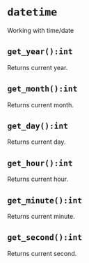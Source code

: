 # `datetime`
Working with time/date

## `get_year():int`
Returns current year.

## `get_month():int`
Returns current month.

## `get_day():int`
Returns current day.

## `get_hour():int`
Returns current hour.

## `get_minute():int`
Returns current minute.

## `get_second():int`
Returns current second.